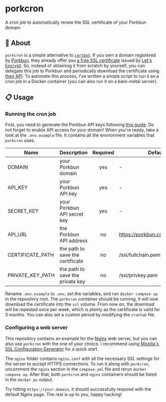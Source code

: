 # porkcron

A cron job to automatically renew the SSL certificate of your Porkbun domain

## 📌 About

`porkcron` is a simple alternative to [`certbot`][1].
If you own a domain registered by [Porkbun][2], they already offer you [a free SSL certificate][3] issued by [Let's Encrypt][4].
So, instead of obtaining it from scratch by yourself, you can delegate this job to Porkbun and periodically download the certificate using [their API][5].
To automate this process, I've written a simple script to run it as a cron job in a Docker container (you can also run it on a bare-metal server).

## 📋 Usage

### Running the cron job

First, you need to generate the Porkbun API keys following [this guide][6].
Do not forget to enable API access for your domain!
When you're ready, take a look at the `.env.example` file.
It contains all the environment variables that `porkcron` uses.

| Name             | Description                      | Required | Default                         |
|------------------|----------------------------------|:--------:|---------------------------------|
| DOMAIN           | your Porkbun domain              | yes      | -                               |
| API_KEY          | your Porkbun API key             | yes      | -                               |
| SECRET_KEY       | your Porkbun API secret key      | yes      | -                               |
| API_URL          | the Porkbun API address          | no       | https://porkbun.com/api/json/v3 |
| CERTIFICATE_PATH | the path to save the certificate | no       | /ssl/fullchain.pem              |
| PRIVATE_KEY_PATH | the path to save the private key | no       | /ssl/privkey.pem                |

Rename `.env.example` to `.env`, set the variables, and run `docker compose up` in the repository root.
The `porkcron` container should be running, it will now download the certificate into the `ssl` volume.
From now on, the download will be repeated once per week, which is plenty as the certificate is valid for 3 months.
You can also set a custom period by modifying the `crontab` file.

### Configuring a web server

This repository contains an example for the [Nginx][7] web server, but you can also use `porkcron` with the one of your choice.
I recommend using [Mozilla's SSL Configuration Generator][8] for a quick start.

The `nginx` folder contains `nginx.conf` with all the necessary SSL settings for the server to accept HTTPS connections.
To run it along with `porkcron`, uncomment the `nginx` section in the `compose.yml` file and rerun `docker compose up`.
After that, both `porkcron` and `nginx` containers should be listed in the `docker ps` output.

Try hitting `https://your.domain`, it should successfully respond with the default Nginx page.
The rest is up to you, happy hacking!

[1]: https://certbot.eff.org
[2]: https://porkbun.com
[3]: https://kb.porkbun.com/article/71-how-your-free-ssl-certificate-works
[4]: https://letsencrypt.org
[5]: https://porkbun.com/api/json/v3/documentation
[6]: https://kb.porkbun.com/article/190-getting-started-with-the-porkbun-dns-api
[7]: https://nginx.org
[8]: https://ssl-config.mozilla.org
